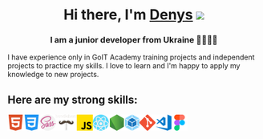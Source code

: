 <h1 align="center">Hi there, I'm <a href="https://www.linkedin.com/in/denys-tolmachov/" target="_blank">Denys</a> 
<img src="https://github.com/blackcater/blackcater/raw/main/images/Hi.gif" height="32"/></h1>
<h3 align="center">I am a junior developer from Ukraine ​💙💛🇺🇦​</h3>
<p>I have experience only in GoIT Academy training projects and independent projects to practice my skills. I love to learn and I'm happy to apply my knowledge to new projects.</p>
<h2>Here are my strong skills:</h2>
<div align="center">
  <img align="left" src="/img/html.png" height="32"/>
  <img align="left" src="/img/css.png" height="32" />
  <img align="left" src="/img/sass.png" height="32" />
  <img align="left" src="/img/handlebars.png" height="32" />
  <img align="left" src="/img/js.png" height="32" />
  <img align="left" src="/img/react.png" height="32" />
  <img align="left" src="/img/node.png" height="32" />
  <img align="left" src="/img/webpack.png" height="32" />
  <img align="left" src="/img/git.png" height="32" />
  <img align="left" src="/img/visual-studio-code.png" height="32"/>
  <img align="left" src="/img/figma.png" height="32" />
</div>
